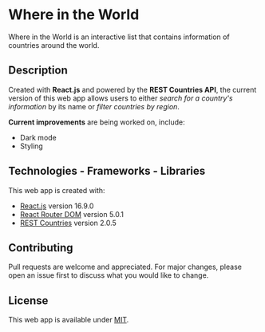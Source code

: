 # Where in the World

Where in the World is an interactive list that contains information of countries around the world.

## Description

Created with **React.js** and powered by the **REST Countries API**, the current version of this web app allows users to either _search for a country's information_ by its name or _filter countries by region_.

**Current improvements** are being worked on, include:

- Dark mode
- Styling

## Technologies - Frameworks - Libraries

This web app is created with:

- [React.js](https://reactjs.org) version 16.9.0
- [React Router DOM](https://reacttraining.com/react-router/web/guides/quick-start) version 5.0.1
- [REST Countries](https://github.com/apilayer/restcountries) version 2.0.5

## Contributing

Pull requests are welcome and appreciated. For major changes, please open an issue first to discuss what you would like to change.

## License

This web app is available under [MIT](https://choosealicense.com/licenses/mit/).
